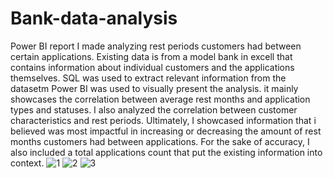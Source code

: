 
# Bank-data-analysis
Power BI report I made analyzing rest periods customers had between certain applications. Existing data is from a model bank in excell that contains information about individual customers and the applications themselves. SQL was used to extract relevant information from the datasetm Power BI was used to visually present the analysis. it mainly showcases the correlation between average rest months and application types and statuses. I also analyzed the correlation between customer characteristics and rest periods. Ultimately, I showcased information that i believed was most impactful in increasing or decreasing the amount of rest months customers had between applications. For the sake of accuracy, I also included a total applications count that put the existing information into context.
![1](https://github.com/JemalQ/Bank-data-analysis/assets/142812028/0b2e4135-3855-4f66-96cb-571aab5b51a4)
![2](https://github.com/JemalQ/Bank-data-analysis/assets/142812028/c1598226-ffc0-45b1-b7fd-af7680f44289)
![3](https://github.com/JemalQ/Bank-data-analysis/assets/142812028/ccb6f9c5-4b9f-4240-a523-7cb65e3769ad)
